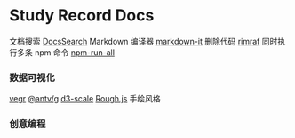# Study Record Docs

文档搜索 [DocsSearch](https://docsearch.algolia.com/)
Markdown 编译器 [markdown-it](https://github.com/markdown-it/markdown-it)
删除代码 [rimraf](https://github.com/isaacs/rimraf)
同时执行多条 npm 命令 [npm-run-all](https://www.npmjs.com/package/npm-run-all)

### 数据可视化

[vegr](https://github.com/vega/vega)
[@antv/g](https://github.com/antvis/g)
[d3-scale](https://github.com/d3/d3-scale)
[Rough.js](https://roughjs.com/) 手绘风格

### 创意编程
